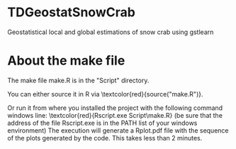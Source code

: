 # TDGeostatSnowCrab
Geostatistical local and global estimations of snow crab using gstlearn 

# About the make file

The make file make.R is in the "Script" directory.

You can either source it in R via \textcolor{red}{source("make.R")}.

Or run it from where you installed the project with the following command windows line: \textcolor{red}{Rscript.exe Script\make.R} 
(be sure that the address of the file Rscript.exe  is in the PATH list of your windows environment)
The execution will generate a Rplot.pdf file with the sequence of the plots generated by the code.
This takes less than 2 minutes.



